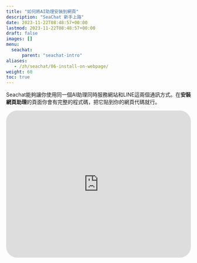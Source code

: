 ```yaml
---
title: "如何將AI助理安裝到網頁"
description: "SeaChat 新手上路"
date: 2023-11-22T08:48:57+00:00
lastmod: 2023-11-22T08:48:57+00:00
draft: false
images: []
menu:
  seachat:
      parent: "seachat-intro"
aliases:
   - /zh/seachat/06-install-on-webpage/
weight: 60
toc: true
---
```


Seachat能夠讓你使用同一個AI助理同時服務網站和LINE這兩個通訊方式。在**安裝網頁助理**的頁面你會有完整的程式碼，把它貼到你的網頁代碼就行。

  <iframe width="100%" height="400" src="https://www.youtube.com/embed/?listType=playlist&list=PL8K7_LTqly449uOg_uBWOPfFyL1fJRjkE&index=18" title="YouTube video player" frameborder="0" allow="accelerometer; autoplay; clipboard-write; encrypted-media; gyroscope; picture-in-picture" allowfullscreen style="border-radius: 30px;"></iframe>
